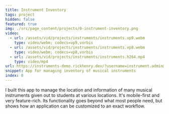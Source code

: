 ```yaml
---
title: Instrument Inventory
tags: project
hidden: false
featured: true
img: ./src/page_content/projects/0-instrument-inventory.png
video:
  - url: /assets/vid/projects/instruments/instruments.vp9.webm
    type: video/webm; codecs=vp9,vorbis
  - url: /assets/vid/projects/instruments/instruments.vp8.webm
    type: video/webm; codecs=vp8,vorbis
  - url: /assets/vid/projects/instruments/instruments.h264.mp4
    type: video/mp4
url: https://instruments-demo.rickhenry.dev/?username=instrument.admin@rickhenry.dev&password=InstrumentDemo12!
snippet: App for managing inventory of musical instruments
index: 0
---
```


I built this app to manage the location and information of many musical
instruments given out to students at various locations. It's mobile-first
and very feature-rich. Its functionality goes beyond what most people need,
but shows how an application can be customized to an exact workflow.
